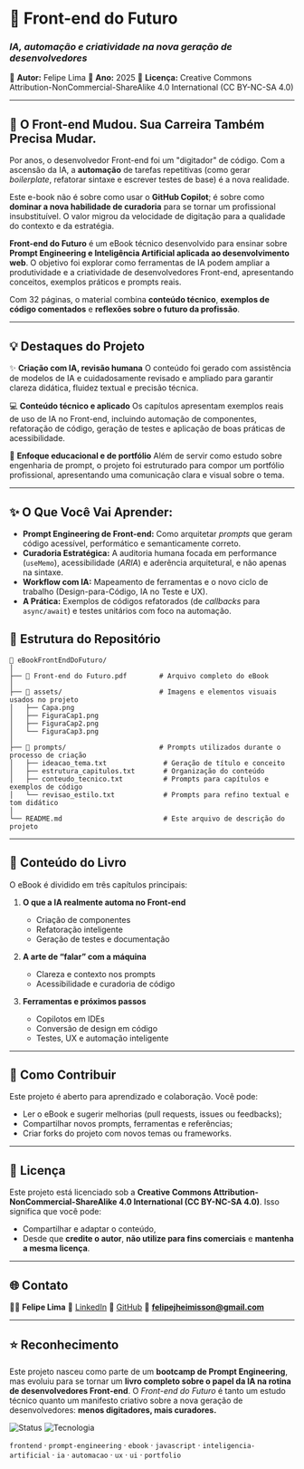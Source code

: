 # 🧠 Front-end do Futuro

### *IA, automação e criatividade na nova geração de desenvolvedores*

📘 **Autor:** Felipe Lima
📅 **Ano:** 2025
🔗 **Licença:** Creative Commons Attribution-NonCommercial-ShareAlike 4.0 International (CC BY-NC-SA 4.0)


---

## 🚀 O Front-end Mudou. Sua Carreira Também Precisa Mudar.

Por anos, o desenvolvedor Front-end foi um "digitador" de código. Com a ascensão da IA, a **automação** de tarefas repetitivas (como gerar *boilerplate*, refatorar sintaxe e escrever testes de base) é a nova realidade.

Este e-book não é sobre como usar o **GitHub Copilot**; é sobre como **dominar a nova habilidade de curadoria** para se tornar um profissional insubstituível. O valor migrou da velocidade de digitação para a qualidade do contexto e da estratégia.

**Front-end do Futuro** é um eBook técnico desenvolvido para ensinar sobre **Prompt Engineering e Inteligência Artificial aplicada ao desenvolvimento web**.
O objetivo foi explorar como ferramentas de IA podem ampliar a produtividade e a criatividade de desenvolvedores Front-end, apresentando conceitos, exemplos práticos e prompts reais.

Com 32 páginas, o material combina **conteúdo técnico**, **exemplos de código comentados** e **reflexões sobre o futuro da profissão**.

---

## 💡 Destaques do Projeto

✨ **Criação com IA, revisão humana**
O conteúdo foi gerado com assistência de modelos de IA e cuidadosamente revisado e ampliado para garantir clareza didática, fluidez textual e precisão técnica.

💻 **Conteúdo técnico e aplicado**
Os capítulos apresentam exemplos reais de uso de IA no Front-end, incluindo automação de componentes, refatoração de código, geração de testes e aplicação de boas práticas de acessibilidade.

🧠 **Enfoque educacional e de portfólio**
Além de servir como estudo sobre engenharia de prompt, o projeto foi estruturado para compor um portfólio profissional, apresentando uma comunicação clara e visual sobre o tema.

---

## ✨ O Que Você Vai Aprender:

* **Prompt Engineering de Front-end:** Como arquitetar *prompts* que geram código acessível, performático e semanticamente correto.
* **Curadoria Estratégica:** A auditoria humana focada em performance (`useMemo`), acessibilidade (*ARIA*) e aderência arquitetural, e não apenas na sintaxe.
* **Workflow com IA:** Mapeamento de ferramentas e o novo ciclo de trabalho (Design-para-Código, IA no Teste e UX).
* **A Prática:** Exemplos de códigos refatorados (de *callbacks* para `async/await`) e testes unitários com foco na automação.

## 🧭 Estrutura do Repositório

```
📁 eBookFrontEndDoFuturo/
│
├── 📘 Front-end do Futuro.pdf        # Arquivo completo do eBook
│
├── 📂 assets/                        # Imagens e elementos visuais usados no projeto
│   ├── Capa.png
│   ├── FiguraCap1.png
│   ├── FiguraCap2.png
│   └── FiguraCap3.png
│
├── 📂 prompts/                       # Prompts utilizados durante o processo de criação
│   ├── ideacao_tema.txt              # Geração de título e conceito
│   ├── estrutura_capitulos.txt       # Organização do conteúdo
│   ├── conteudo_tecnico.txt          # Prompts para capítulos e exemplos de código
│   └── revisao_estilo.txt            # Prompts para refino textual e tom didático
│
└── README.md                         # Este arquivo de descrição do projeto
```

---

## 🧱 Conteúdo do Livro

O eBook é dividido em três capítulos principais:

1. **O que a IA realmente automa no Front-end**

   * Criação de componentes
   * Refatoração inteligente
   * Geração de testes e documentação

2. **A arte de “falar” com a máquina**

   * Clareza e contexto nos prompts
   * Acessibilidade e curadoria de código

3. **Ferramentas e próximos passos**

   * Copilotos em IDEs
   * Conversão de design em código
   * Testes, UX e automação inteligente

---

## 🚀 Como Contribuir

Este projeto é aberto para aprendizado e colaboração.
Você pode:

* Ler o eBook e sugerir melhorias (pull requests, issues ou feedbacks);
* Compartilhar novos prompts, ferramentas e referências;
* Criar forks do projeto com novos temas ou frameworks.

---

## 🧩 Licença

Este projeto está licenciado sob a
**Creative Commons Attribution-NonCommercial-ShareAlike 4.0 International (CC BY-NC-SA 4.0)**.
Isso significa que você pode:

* Compartilhar e adaptar o conteúdo,
* Desde que **credite o autor**, **não utilize para fins comerciais** e **mantenha a mesma licença**.

---

## 🌐 Contato

👨‍💻 **Felipe Lima**
🔗 [LinkedIn](https://www.linkedin.com/in/felipejhl)
💾 [GitHub](https://github.com/felipejhl)
📧 **[felipejheimisson@gmail.com](mailto:felipejheimisson@gmail.com)**

---

## ⭐ Reconhecimento

Este projeto nasceu como parte de um **bootcamp de Prompt Engineering**, mas evoluiu para se tornar um **livro completo sobre o papel da IA na rotina de desenvolvedores Front-end**.
O *Front-end do Futuro* é tanto um estudo técnico quanto um manifesto criativo sobre a nova geração de desenvolvedores: **menos digitadores, mais curadores.**

![Status](https://img.shields.io/badge/Status-Finalizado-blue)
![Tecnologia](https://img.shields.io/badge/Stack-React%20%7C%20Tailwind%20%7C%20Jest-informational)

`frontend` · `prompt-engineering` · `ebook` · `javascript` · `inteligencia-artificial` · `ia` · `automacao` · `ux` · `ui` · `portfolio`


